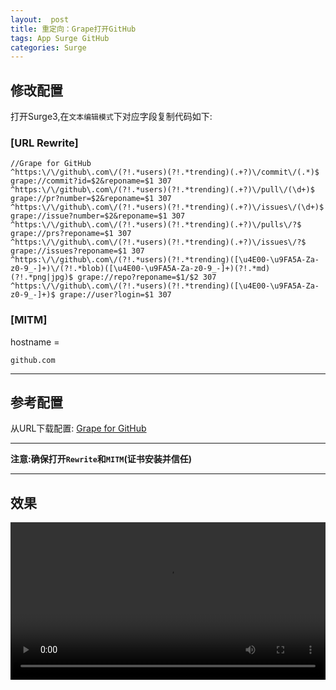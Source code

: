 ```yaml
---
layout:  post
title: 重定向：Grape打开GitHub
tags: App Surge GitHub
categories: Surge
---
```


## 修改配置

打开Surge3,在`文本编辑模式`下对应字段复制代码如下:

<!-- more -->

### [URL Rewrite]
```
//Grape for GitHub
^https:\/\/github\.com\/(?!.*users)(?!.*trending)(.+?)\/commit\/(.*)$ grape://commit?id=$2&reponame=$1 307
^https:\/\/github\.com\/(?!.*users)(?!.*trending)(.+?)\/pull\/(\d+)$ grape://pr?number=$2&reponame=$1 307
^https:\/\/github\.com\/(?!.*users)(?!.*trending)(.+?)\/issues\/(\d+)$ grape://issue?number=$2&reponame=$1 307
^https:\/\/github\.com\/(?!.*users)(?!.*trending)(.+?)\/pulls\/?$ grape://prs?reponame=$1 307
^https:\/\/github\.com\/(?!.*users)(?!.*trending)(.+?)\/issues\/?$ grape://issues?reponame=$1 307
^https:\/\/github\.com\/(?!.*users)(?!.*trending)([\u4E00-\u9FA5A-Za-z0-9_-]+)\/(?!.*blob)([\u4E00-\u9FA5A-Za-z0-9_-]+)(?!.*md)(?!.*png|jpg)$ grape://repo?reponame=$1/$2 307
^https:\/\/github\.com\/(?!.*users)(?!.*trending)([\u4E00-\u9FA5A-Za-z0-9_-]+)$ grape://user?login=$1 307
```

### [MITM]

hostname =

```
github.com
```



---
## 参考配置

从URL下载配置:
[Grape for GitHub](https://raw.githubusercontent.com/ydzydzydz/Rules/master/conf/grape.conf)

---
**注意:确保打开`Rewrite`和`MITM`(证书安装并信任)**

---
## 效果


<video hight="123" width="100%" src="https://raw.githubusercontent.com/ydzydzydz/blogphoto/master/grape/grape.mp4" controls="controls">
</video>
